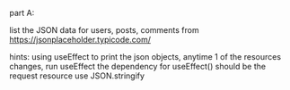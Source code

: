 part A:

list the JSON data for users, posts, comments from https://jsonplaceholder.typicode.com/

hints:
using useEffect to print the json objects, anytime 1 of the resources changes, run useEffect 
the dependency for useEffect() should be the request resource 
use JSON.stringify